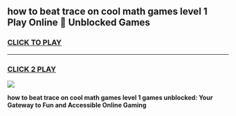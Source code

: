
## how to beat trace on cool math games level 1 Play Online 👋 Unblocked Games
<h3>
<a href="https://news.freeplayer.one?title=how_to_beat_trace_on_cool_math_games_level_1&ref=17CMG">CLICK TO PLAY</a></h3>
<hr>

<h3>
<a href="https://news.freeplayer.one?title=how_to_beat_trace_on_cool_math_games_level_1&ref=17CMG">CLICK 2 PLAY</a>
  
</h3>

<a href="https://news.freeplayer.one?title=how_to_beat_trace_on_cool_math_games_level_1&ref=17CMG/"><img src="https://clearcache.store/games.png"></a>


**how to beat trace on cool math games level 1 games unblocked: Your Gateway to Fun and Accessible Online Gaming**
